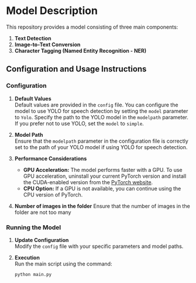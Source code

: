 # Model Description

This repository provides a model consisting of three main components:

1. **Text Detection**
2. **Image-to-Text Conversion**
3. **Character Tagging (Named Entity Recognition - NER)**

## Configuration and Usage Instructions

### Configuration

1. **Default Values**  
   Default values are provided in the `config` file. You can configure the model to use YOLO for speech detection by setting the `model` parameter to `Yolo`. Specify the path to the YOLO model in the `modelpath` parameter. If you prefer not to use YOLO, set the `model` to `simple`.

2. **Model Path**  
   Ensure that the `modelpath` parameter in the configuration file is correctly set to the path of your YOLO model if using YOLO for speech detection.

3. **Performance Considerations**  
   - **GPU Acceleration:** The model performs faster with a GPU. To use GPU acceleration, uninstall your current PyTorch version and install the CUDA-enabled version from the [PyTorch website](https://pytorch.org/get-started/locally/).
   - **CPU Option:** If a GPU is not available, you can continue using the CPU version of PyTorch.

4. **Number of images in the folder**
   Ensure that the number of images in the folder are not too many

### Running the Model

1. **Update Configuration**  
   Modify the `config` file with your specific parameters and model paths.

2. **Execution**  
   Run the main script using the command:
   ```bash
   python main.py
